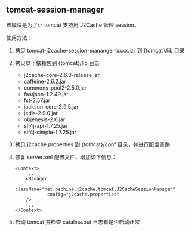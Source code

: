 
## tomcat-session-manager

该模块是为了让 tomcat 支持用 J2Cache 管理 session。

使用方法：

1. 拷贝 tomcat-j2cache-session-mananger-xxxx.jar 到 {tomcat}/lib 目录
2. 拷贝以下依赖包到 {tomcat}/lib 目录
   * j2cache-core-2.6.0-release.jar
   * caffeine-2.6.2.jar
   * commons-pool2-2.5.0.jar
   * fastjson-1.2.49.jar
   * fst-2.57.jar
   * jackson-core-2.9.5.jar
   * jedis-2.9.0.jar
   * objenesis-2.6.jar
   * slf4j-api-1.7.25.jar
   * slf4j-simple-1.7.25.jar
   
3. 拷贝 j2cache.properties 到 {tomcat}/conf 目录，并进行配置调整
4. 修复 server.xml 配置文件，增加如下信息： 
    ```
    <Context>
        ...
        <Manager       
                className="net.oschina.j2cache.tomcat.J2CacheSessionManager" 
                config="j2cache.properties"
        />
        ...
    </Context>
    ```
5. 启动 tomcat 并检查 catalina.out 日志看是否启动正常